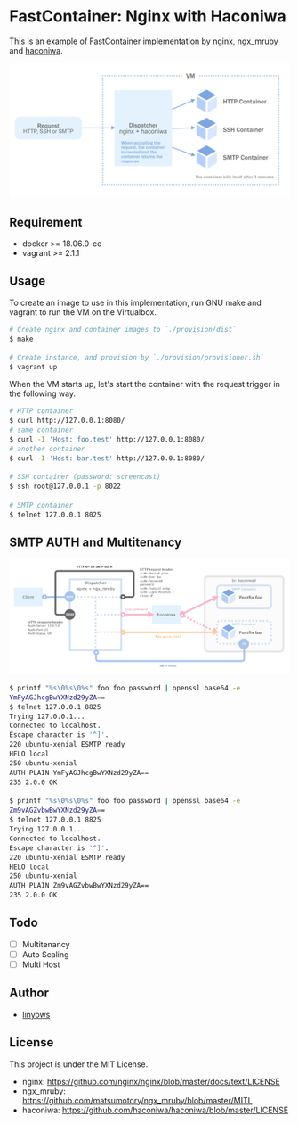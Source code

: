 FastContainer: Nginx with Haconiwa
==

This is an example of [FastContainer][fastcontainer] implementation by [nginx][nginx], [ngx_mruby][ngx_mruby] and [haconiwa][haconiwa].

[fastcontainer]: https://speakerdeck.com/matsumoto_r/fastcontainer-at-iot38
[nginx]: https://github.com/nginx/nginx
[ngx_mruby]: https://github.com/matsumotory/ngx_mruby
[haconiwa]: https://github.com/haconiwa/haconiwa

![overview](misc/overview-fig.png)

Requirement
--

- docker >= 18.06.0-ce
- vagrant >= 2.1.1

Usage
--

To create an image to use in this implementation, run GNU make and vagrant to run the VM on the Virtualbox.

```sh
# Create nginx and container images to `./provision/dist`
$ make

# Create instance, and provision by `./provision/provisioner.sh`
$ vagrant up
```

When the VM starts up, let's start the container with the request trigger in the following way.

```sh
# HTTP container
$ curl http://127.0.0.1:8080/
# same container
$ curl -I 'Host: foo.test' http://127.0.0.1:8080/
# another container
$ curl -I 'Host: bar.test' http://127.0.0.1:8080/

# SSH container (password: screencast)
$ ssh root@127.0.0.1 -p 8022

# SMTP container
$ telnet 127.0.0.1 8025
```

SMTP AUTH and Multitenancy
--

![multitenancy](misc/multitenancy-fig.png)

```sh
$ printf "%s\0%s\0%s" foo foo password | openssl base64 -e
YmFyAGJhcgBwYXNzd29yZA==
$ telnet 127.0.0.1 8825
Trying 127.0.0.1...
Connected to localhost.
Escape character is '^]'.
220 ubuntu-xenial ESMTP ready
HELO local
250 ubuntu-xenial
AUTH PLAIN YmFyAGJhcgBwYXNzd29yZA==
235 2.0.0 OK

$ printf "%s\0%s\0%s" foo foo password | openssl base64 -e
Zm9vAGZvbwBwYXNzd29yZA==
$ telnet 127.0.0.1 8825
Trying 127.0.0.1...
Connected to localhost.
Escape character is '^]'.
220 ubuntu-xenial ESMTP ready
HELO local
250 ubuntu-xenial
AUTH PLAIN Zm9vAGZvbwBwYXNzd29yZA==
235 2.0.0 OK
```

Todo
--

- [ ] Multitenancy
- [ ] Auto Scaling
- [ ] Multi Host

Author
--

- [linyows][linyows]

[linyows]: https://github.com/linyows

License
--

This project is under the MIT License.

- nginx: https://github.com/nginx/nginx/blob/master/docs/text/LICENSE
- ngx_mruby: https://github.com/matsumotory/ngx_mruby/blob/master/MITL
- haconiwa: https://github.com/haconiwa/haconiwa/blob/master/LICENSE
